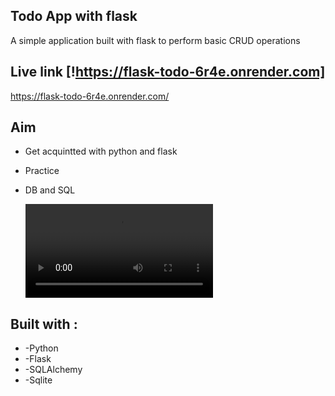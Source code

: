 ## Todo App with flask 
A simple application built with flask to perform basic CRUD operations

## Live link [!https://flask-todo-6r4e.onrender.com]
https://flask-todo-6r4e.onrender.com/

## Aim
- Get acquintted with python and flask
- Practice
- DB and SQL

    <video src="../demo.mp4" controls="True"></video>
## Built with :
- -Python
- -Flask
- -SQLAlchemy
- -Sqlite
